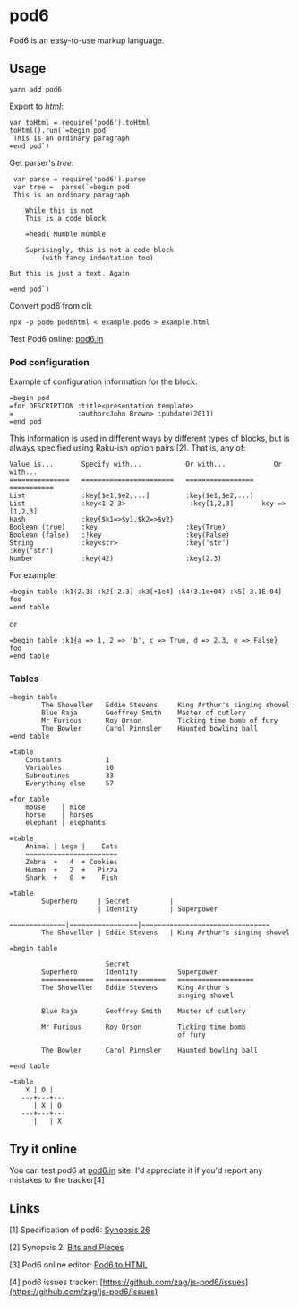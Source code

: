 # pod6

Pod6 is an easy-to-use markup language.

## Usage

```
yarn add pod6
```
Export to *html*:

```
var toHtml = require('pod6').toHtml
toHtml().run(`=begin pod
 This is an ordinary paragraph
=end pod`)
```

Get parser's *tree*:

```
 var parse = require('pod6').parse
 var tree =  parse(`=begin pod
 This is an ordinary paragraph

    While this is not
    This is a code block
    
    =head1 Mumble mumble
    
    Suprisingly, this is not a code block
        (with fancy indentation too)

But this is just a text. Again

=end pod`)
```

Convert pod6 from cli:

```
npx -p pod6 pod6html < example.pod6 > example.html
```

Test Pod6 online: [pod6.in](https://pod6.in)


### Pod configuration

Example of configuration information for the block:

```
=begin pod
=for DESCRIPTION :title<presentation template>
=                :author<John Brown> :pubdate(2011)
=end pod
```

This information is used in different ways by different types of blocks,
but is always specified using Raku-ish option pairs [2]. That is, any of:


```
Value is...       Specify with...           Or with...            Or with...
===============   =======================   =================   ===========
List              :key[$e1,$e2,...]         :key($e1,$e2,...)
List              :key<1 2 3>                :key[1,2,3]       key => [1,2,3]
Hash              :key{$k1=>$v1,$k2=>$v2}
Boolean (true)    :key                      :key(True)
Boolean (false)   :!key                     :key(False)
String            :key<str>                 :key('str')         :key("str")
Number            :key(42)                  :key(2.3) 
```

For example:

```
=begin table :k1(2.3) :k2[-2.3] :k3[+1e4] :k4(3.1e+04) :k5[-3.1E-04]
foo
=end table
```
or 

```
=begin table :k1{a => 1, 2 => 'b', c => True, d => 2.3, e => False}
foo
=end table
```

### Tables

```
=begin table
        The Shoveller   Eddie Stevens     King Arthur's singing shovel
        Blue Raja       Geoffrey Smith    Master of cutlery
        Mr Furious      Roy Orson         Ticking time bomb of fury
        The Bowler      Carol Pinnsler    Haunted bowling ball
=end table
```

```
=table
    Constants           1
    Variables           10
    Subroutines         33
    Everything else     57
```

```
=for table
    mouse    | mice
    horse    | horses
    elephant | elephants
```

```
=table
    Animal | Legs |    Eats
    =======================
    Zebra  +   4  + Cookies
    Human  +   2  +   Pizza
    Shark  +   0  +    Fish
```

```
=table
        Superhero     | Secret          |
                      | Identity        | Superpower
        ==============|=================|================================
        The Shoveller | Eddie Stevens   | King Arthur's singing shovel
```

```
=begin table

                        Secret
        Superhero       Identity          Superpower
        =============   ===============   ===================
        The Shoveller   Eddie Stevens     King Arthur's
                                          singing shovel

        Blue Raja       Geoffrey Smith    Master of cutlery

        Mr Furious      Roy Orson         Ticking time bomb
                                          of fury

        The Bowler      Carol Pinnsler    Haunted bowling ball

=end table
```

```
=table
    X | O |
   ---+---+---
      | X | O
   ---+---+---
      |   | X
```

## Try it online

You can test pod6 at [pod6.in](https://pod6.in) site.
I'd appreciate it if you'd report any mistakes to the tracker[4]

## Links 

[1] Specification of pod6: [Synopsis 26](https://github.com/perl6/specs/blob/master/S26-documentation.pod) 

[2] Synopsis 2: [Bits and Pieces](https://github.com/Raku/old-design-docs/blob/master/S02-bits.pod)

[3] Pod6 online editor: [Pod6 to HTML](https://pod6.in)

[4] pod6 issues tracker: [https://github.com/zag/js-pod6/issues](https://github.com/zag/js-pod6/issues) 


```

```